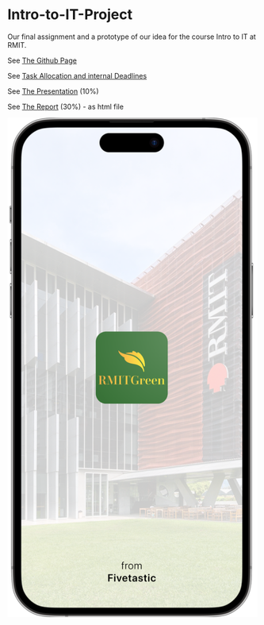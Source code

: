 # Intro-to-IT-Project
Our final assignment and a prototype of our idea for the course Intro to IT at RMIT.

See [The Github Page](https://andreaxwa.github.io/Intro-to-IT-Project/)

See [Task Allocation and internal Deadlines](https://github.com/andreaxwa/Intro-to-IT-Project/blob/main/Task%20Allocations%20%26%20Deadline.md)

See [The Presentation](https://github.com/andreaxwa/Intro-to-IT-Project/blob/main/The%20Presentation.md) (10%) 

See [The Report](https://github.com/andreaxwa/Intro-to-IT-Project/blob/main/index.html) (30%) - as html file


![alt text](https://github.com/andreaxwa/Intro-to-IT-Project/blob/main/img/App%20-%20Startup%20Screen.png)
